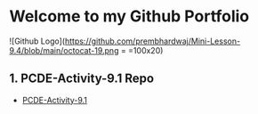 # Welcome to my Github Portfolio
![Github Logo](https://github.com/prembhardwaj/Mini-Lesson-9.4/blob/main/octocat-19.png = =100x20)


## 1. PCDE-Activity-9.1 Repo
 * <a href = "https://github.com/prembhardwaj/PCDE-Activity-9.1"> PCDE-Activity-9.1 </a>
